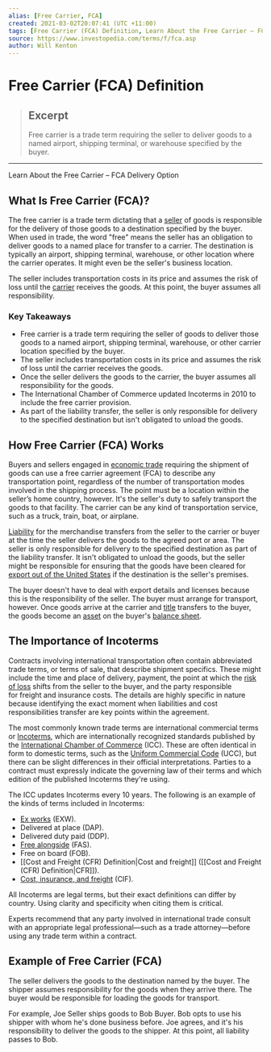 ```yaml
---
alias: [Free Carrier, FCA]
created: 2021-03-02T20:07:41 (UTC +11:00)
tags: [Free Carrier (FCA) Definition, Learn About the Free Carrier – FCA Delivery Option]
source: https://www.investopedia.com/terms/f/fca.asp
author: Will Kenton
---
```


# Free Carrier (FCA) Definition

> ## Excerpt
> Free carrier is a trade term requiring the seller to deliver goods to a named airport, shipping terminal, or warehouse specified by the buyer.

---

Learn About the Free Carrier – FCA Delivery Option
## What Is Free Carrier (FCA)?

The free carrier is a trade term dictating that a [seller](https://www.investopedia.com/terms/s/seller.asp) of goods is responsible for the delivery of those goods to a destination specified by the buyer. When used in trade, the word "free" means the seller has an obligation to deliver goods to a named place for transfer to a carrier. The destination is typically an airport, shipping terminal, warehouse, or other location where the carrier operates. It might even be the seller's business location.

The seller includes transportation costs in its price and assumes the risk of loss until the [carrier](https://www.investopedia.com/terms/c/common-carrier.asp) receives the goods. At this point, the buyer assumes all responsibility.

### Key Takeaways

-   Free carrier is a trade term requiring the seller of goods to deliver those goods to a named airport, shipping terminal, warehouse, or other carrier location specified by the buyer.
-   The seller includes transportation costs in its price and assumes the risk of loss until the carrier receives the goods.
-   Once the seller delivers the goods to the carrier, the buyer assumes all responsibility for the goods.
-   The International Chamber of Commerce updated Incoterms in 2010 to include the free carrier provision.
-   As part of the liability transfer, the seller is only responsible for delivery to the specified destination but isn't obligated to unload the goods.

## How Free Carrier (FCA) Works

Buyers and sellers engaged in [economic trade](https://www.investopedia.com/terms/t/trade.asp) requiring the shipment of goods can use a free carrier agreement (FCA) to describe any transportation point, regardless of the number of transportation modes involved in the shipping process. The point must be a location within the seller’s home country, however. It's the seller's duty to safely transport the goods to that facility. The carrier can be any kind of transportation service, such as a truck, train, boat, or airplane.

[Liability](https://www.investopedia.com/terms/l/liability.asp) for the merchandise transfers from the seller to the carrier or buyer at the time the seller delivers the goods to the agreed port or area. The seller is only responsible for delivery to the specified destination as part of the liability transfer. It isn't obligated to unload the goods, but the seller might be responsible for ensuring that the goods have been cleared for [export out of the United States](https://www.export.gov/article?id=Free-Carrier-FCA) if the destination is the seller's premises.

The buyer doesn't have to deal with export details and licenses because this is the responsibility of the seller. The buyer must arrange for transport, however. Once goods arrive at the carrier and [title](https://www.investopedia.com/terms/t/title.asp) transfers to the buyer, the goods become an [asset](https://www.investopedia.com/terms/a/asset.asp) on the buyer's [balance sheet](https://www.investopedia.com/terms/b/balancesheet.asp).

## The Importance of Incoterms

Contracts involving international transportation often contain abbreviated trade terms, or terms of sale, that describe shipment specifics. These might include the time and place of delivery, payment, the point at which the [risk of loss](https://www.investopedia.com/terms/r/risk.asp) shifts from the seller to the buyer, and the party responsible for freight and insurance costs. The details are highly specific in nature because identifying the exact moment when liabilities and cost responsibilities transfer are key points within the agreement.

The most commonly known trade terms are international commercial terms or [Incoterms](https://www.investopedia.com/terms/i/incoterms.asp), which are internationally recognized standards published by the [International Chamber of Commerce](https://www.investopedia.com/terms/i/international-chamber-of-commerce-icc.asp) (ICC). These are often identical in form to domestic terms, such as the [Uniform Commercial Code](https://www.investopedia.com/terms/u/uniform-commercial-code.asp) (UCC), but there can be slight differences in their official interpretations. Parties to a contract must expressly indicate the governing law of their terms and which edition of the published Incoterms they're using.

The ICC updates Incoterms every 10 years. The following is an example of the kinds of terms included in Incoterms:

-   [Ex works](https://www.investopedia.com/terms/e/exw.asp) (EXW).
-   Delivered at place (DAP).
-   Delivered duty paid (DDP).
-   [Free alongside](https://www.investopedia.com/terms/f/fas.asp) (FAS).
-   Free on board (FOB).
-   [[Cost and Freight (CFR) Definition|Cost and freight]] ([[Cost and Freight (CFR) Definition|CFR]]).
-   [Cost, insurance, and freight](https://www.investopedia.com/terms/c/cif.asp) (CIF).

All Incoterms are legal terms, but their exact definitions can differ by country. Using clarity and specificity when citing them is critical.

Experts recommend that any party involved in international trade consult with an appropriate legal professional—such as a trade attorney—before using any trade term within a contract.

## Example of Free Carrier (FCA)

The seller delivers the goods to the destination named by the buyer. The shipper assumes responsibility for the goods when they arrive there. The buyer would be responsible for loading the goods for transport.

For example, Joe Seller ships goods to Bob Buyer. Bob opts to use his shipper with whom he's done business before. Joe agrees, and it's his responsibility to deliver the goods to the shipper. At this point, all liability passes to Bob.
